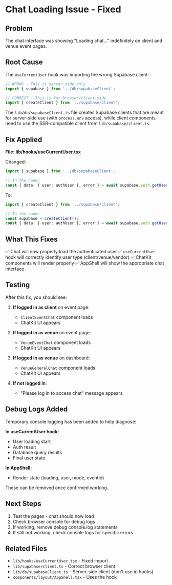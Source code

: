 # Chat Loading Issue - Fixed

## Problem

The chat interface was showing "Loading chat..." indefinitely on client and venue event pages.

## Root Cause

The `useCurrentUser` hook was importing the wrong Supabase client:

```typescript
// WRONG - This is server-side only
import { supabase } from '../db/supabaseClient';

// CORRECT - This is for browser/client-side
import { createClient } from '../supabase/client';
```

The `lib/db/supabaseClient.ts` file creates Supabase clients that are meant for server-side use (with `process.env` access), while client components need to use the SSR-compatible client from `lib/supabase/client.ts`.

## Fix Applied

**File: lib/hooks/useCurrentUser.tsx**

Changed:
```typescript
import { supabase } from '../db/supabaseClient';

// In the hook:
const { data: { user: authUser }, error } = await supabase.auth.getUser();
```

To:
```typescript
import { createClient } from '../supabase/client';

// In the hook:
const supabase = createClient();
const { data: { user: authUser }, error } = await supabase.auth.getUser();
```

## What This Fixes

✅ Chat will now properly load the authenticated user
✅ `useCurrentUser` hook will correctly identify user type (client/venue/vendor)
✅ ChatKit components will render properly
✅ AppShell will show the appropriate chat interface

## Testing

After this fix, you should see:

1. **If logged in as client** on event page:
   - `ClientEventChat` component loads
   - ChatKit UI appears

2. **If logged in as venue** on event page:
   - `VenueEventChat` component loads
   - ChatKit UI appears

3. **If logged in as venue** on dashboard:
   - `VenueGeneralChat` component loads
   - ChatKit UI appears

4. **If not logged in**:
   - "Please log in to access chat" message appears

## Debug Logs Added

Temporary console logging has been added to help diagnose:

**In useCurrentUser hook:**
- User loading start
- Auth result
- Database query results
- Final user state

**In AppShell:**
- Render state (loading, user, mode, eventId)

These can be removed once confirmed working.

## Next Steps

1. Test the pages - chat should now load
2. Check browser console for debug logs
3. If working, remove debug console.log statements
4. If still not working, check console logs for specific errors

## Related Files

- `lib/hooks/useCurrentUser.tsx` - Fixed import
- `lib/supabase/client.ts` - Correct browser client
- `lib/db/supabaseClient.ts` - Server-side client (don't use in hooks)
- `components/layout/AppShell.tsx` - Uses the hook
